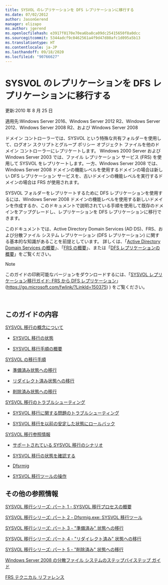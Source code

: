 ```yaml
---
title: SYSVOL のレプリケーションを DFS レプリケーションに移行する
ms.date: 07/02/2012
author: JasonGerend
manager: elizapo
ms.author: jgerend
ms.openlocfilehash: e3917f0170e70ea6ba8ca09dc25415650f8a0dcc
ms.sourcegitcommit: 5344adcf9c0462561a4f9d47d80afc1d095a5b13
ms.translationtype: HT
ms.contentlocale: ja-JP
ms.lasthandoff: 09/18/2020
ms.locfileid: "90766627"
---
```

# <a name="migrate-sysvol-replication-to-dfs-replication"></a>SYSVOL のレプリケーションを DFS レプリケーションに移行する


更新:2010 年 8 月 25 日

適用先:Windows Server 2016、Windows Server 2012 R2、Windows Server 2012、Windows Server 2008 R2、および Windows Server 2008

ドメイン コントローラーでは、SYSVOL という特殊な共有フォルダーを使用して、ログオン スクリプトとグループ ポリシー オブジェクト ファイルを他のドメイン コントローラーにレプリケートします。 Windows 2000 Server および Windows Server 2003 では、ファイル レプリケーション サービス (FRS) を使用して SYSVOL をレプリケートします。一方、Windows Server 2008 では、Windows Server 2008 ドメインの機能レベルを使用するドメインの場合は新しい DFS レプリケーション サービスを、古いドメインの機能レベルを実行するドメインの場合は FRS が使用されます。

SYSVOL フォルダーをレプリケートするために DFS レプリケーションを使用するには、Windows Server 2008 ドメインの機能レベルを使用する新しいドメインを作成するか、このドキュメントで説明されている手順を使用して既存のドメインをアップグレードし、レプリケーションを DFS レプリケーションに移行できます。

このドキュメントでは、Active Directory Domain Services (AD DS)、FRS、および分散ファイル システム レプリケーション (DFS レプリケーション) に関する基本的な知識があることを前提としています。 詳しくは、「[Active Directory Domain Services の概要](https://go.microsoft.com/fwlink/?linkid=147787)」、「[FRS の概要](https://go.microsoft.com/fwlink/?linkid=121763)」、または「[DFS レプリケーションの概要](https://go.microsoft.com/fwlink/?linkid=121762)」をご覧ください。


> [!NOTE]
> このガイドの印刷可能なバージョンをダウンロードするには、「<a href="https://go.microsoft.com/fwlink/?linkid=150375">SYSVOL レプリケーション移行ガイド: FRS から DFS レプリケーション</a>」 (https://go.microsoft.com/fwlink/?LinkId=150375) ) をご覧ください。
<br>


## <a name="in-this-guide"></a>このガイドの内容

[SYSVOL 移行の概念について](/previous-versions/windows/it-pro/windows-server-2008-r2-and-2008/dd640170(v=ws.10))

  - [SYSVOL 移行の状態](/previous-versions/windows/it-pro/windows-server-2008-r2-and-2008/dd641052(v=ws.10))

  - [SYSVOL 移行手順の概要](/previous-versions/windows/it-pro/windows-server-2008-r2-and-2008/dd639809(v=ws.10))


[SYSVOL の移行手順](/previous-versions/windows/it-pro/windows-server-2008-r2-and-2008/dd639860(v=ws.10))

  - [準備済み状態への移行](/previous-versions/windows/it-pro/windows-server-2008-r2-and-2008/dd641193(v=ws.10))

  - [リダイレクト済み状態への移行](/previous-versions/windows/it-pro/windows-server-2008-r2-and-2008/dd641340(v=ws.10))

  - [削除済み状態への移行](/previous-versions/windows/it-pro/windows-server-2008-r2-and-2008/dd640254(v=ws.10))


[SYSVOL 移行のトラブルシューティング](/previous-versions/windows/it-pro/windows-server-2008-r2-and-2008/dd640395(v=ws.10))

  - [SYSVOL 移行に関する問題のトラブルシューティング](/previous-versions/windows/it-pro/windows-server-2008-r2-and-2008/dd639976(v=ws.10))

  - [SYSVOL 移行を以前の安定した状態にロールバック](/previous-versions/windows/it-pro/windows-server-2008-r2-and-2008/dd640509(v=ws.10))


[SYSVOL 移行参照情報](/previous-versions/windows/it-pro/windows-server-2008-r2-and-2008/dd640293(v=ws.10))

  - [サポートされている SYSVOL 移行のシナリオ](/previous-versions/windows/it-pro/windows-server-2008-r2-and-2008/dd639854(v=ws.10))

  - [SYSVOL 移行の状態を確認する](/previous-versions/windows/it-pro/windows-server-2008-r2-and-2008/dd639789(v=ws.10))

  - [Dfsrmig](/previous-versions/windows/it-pro/windows-server-2008-r2-and-2008/dd641227(v=ws.10))

  - [SYSVOL 移行ツールの操作](/previous-versions/windows/it-pro/windows-server-2008-r2-and-2008/dd639712(v=ws.10))


## <a name="additional-references"></a>その他の参照情報

[SYSVOL 移行シリーズ: パート 1 - SYSVOL 移行プロセスの概要](https://techcommunity.microsoft.com/t5/storage-at-microsoft/sysvol-migration-series-part-1-8211-introduction-to-the-sysvol/ba-p/423456)

[SYSVOL 移行シリーズ: パート 2 - Dfsrmig.exe: SYSVOL 移行ツール](https://techcommunity.microsoft.com/t5/storage-at-microsoft/sysvol-migration-series-part-2-8211-dfsrmig-exe-the-sysvol/ba-p/423470)

[SYSVOL 移行シリーズ: パート 3 - "準備済み" 状態への移行](https://techcommunity.microsoft.com/t5/storage-at-microsoft/sysvol-migration-series-part-3-migrating-to-the-prepared-state/ba-p/423503)

[SYSVOL 移行シリーズ: パート 4 - "リダイレクト済み" 状態への移行](https://techcommunity.microsoft.com/t5/storage-at-microsoft/sysvol-migration-series-part-4-8211-migrating-to-the-8216/ba-p/423514)

[SYSVOL 移行シリーズ: パート 5 - "削除済み" 状態への移行](https://techcommunity.microsoft.com/t5/storage-at-microsoft/sysvol-migration-series-part-5-8211-migrating-to-the-8216/ba-p/423516)

[Windows Server 2008 の分散ファイル システムのステップバイステップ ガイド](/previous-versions/windows/it-pro/windows-server-2008-R2-and-2008/cc732863(v=ws.10))

[FRS テクニカル リファレンス](/previous-versions/windows/it-pro/windows-server-2003/cc759297(v=ws.10))